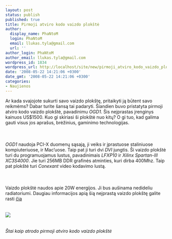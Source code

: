 ```yaml
---
layout: post
status: publish
published: true
title: Pirmoji atviro kodo vaizdo plokštė
author:
  display_name: PhaNtoM
  login: PhaNtoM
  email: llukas.tyla@gmail.com
  url: ''
author_login: PhaNtoM
author_email: llukas.tyla@gmail.com
wordpress_id: 1834
wordpress_url: http://localhost/site/new/pirmoji_atviro_kodo_vaizdo_plokste/
date: '2008-05-22 14:21:06 +0300'
date_gmt: '2008-05-22 14:21:06 +0300'
categories:
- Naujienos
---
```

<p>Ar kada svajojote sukurti savo vaizdo plokštę, pritaikyti ją būtent savo reikmėms? Dabar turite šansą tai padaryti. Šiandien buvo pristatyta pirmoji atviro kodo vaizdo plokštė, pavadinimu <i> OGD1</i>. Šis neįprastas įrenginys kainuos US$1500. Kuo gi skiriasi ši plokštė nuo kitų? O gi tuo, kad galima gauti visus jos aprašus, brėžinius, gaminimo technologijas.<br />
<br><br />
<br><i>OGD1</i> naudoja  PCI-X duomenų sąsają, ji veiks ir įprastuose staliniuose kompiuteriuose, ir Mac’uose. Taip pat ji turi dvi <i>DVI</i> jungtis. Ši vaizdo plokštė turi du programuojamus lustus, pavadinimais <i>LFXP10</i> ir <i>Xilinx Spartan-III XC3S4000</i>. Jie turi 256MB DDR grafinės atminties, kuri dirba 400Mhz. Taip pat plokštė turi <i>Conexant</i> video kodavimo lustą.<br />
<br><br />
<br>Vaizdo plokštė naudos apie 20W energijos. Ji bus aušinama nedideliu radiatoriumi. Daugiau informacijos apią šią neįprastą vaizdo plokštę galite rasti <a class="ns" href="http://www.traversaltech.com/products.phtml">čia</a><br />
<br> <br><img src="http://www.technews.lt/upl/Failai/ogd1_400x245.jpg"><br><br />
<br><i>Štai kaip atrodo pirmoji atviro kodo vaizdo plokštė</i><br />
<br><br />
<br><br />
<br><br />
<br><br />
<br><br />
<br></p>
